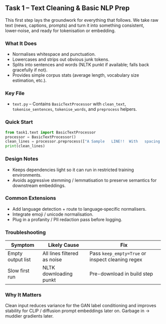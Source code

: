 ## Task 1 – Text Cleaning & Basic NLP Prep

This first step lays the groundwork for everything that follows. We take raw text (news, captions, prompts) and turn it into something consistent, lower‑noise, and ready for tokenisation or embedding.

### What It Does
* Normalises whitespace and punctuation.
* Lowercases and strips out obvious junk tokens.
* Splits into sentences and words (NLTK punkt if available; falls back gracefully if not).
* Provides simple corpus stats (average length, vocabulary size estimation, etc.).

### Key File
* `text.py` – Contains `BasicTextProcessor` with `clean_text`, `tokenise_sentences`, `tokenise_words`, and `preprocess` helpers.

### Quick Start
```python
from task1.text import BasicTextProcessor
processor = BasicTextProcessor()
clean_lines = processor.preprocess(["A Sample   LINE!!  With   spacing..."])
print(clean_lines)
```

### Design Notes
* Keeps dependencies light so it can run in restricted training environments.
* Avoids aggressive stemming / lemmatisation to preserve semantics for downstream embeddings.

### Common Extensions
* Add language detection + route to language‑specific normalisers.
* Integrate emoji / unicode normalisation.
* Plug in a profanity / PII redaction pass before logging.

### Troubleshooting
| Symptom | Likely Cause | Fix |
|---------|--------------|-----|
| Empty output list | All lines filtered as noise | Pass `keep_empty=True` or inspect cleaning regex |
| Slow first run | NLTK downloading punkt | Pre-download in build step |

### Why It Matters
Clean input reduces variance for the GAN label conditioning and improves stability for CLIP / diffusion prompt embeddings later on. Garbage in → muddier gradients later.
